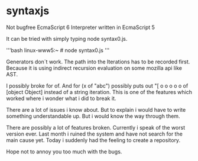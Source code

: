 syntaxjs
========

Not bugfree EcmaScript 6 Interpreter written in EcmaScript 5

It can be tried with simply typing node syntax0.js. 

'''bash
linux-www5:~ # node syntax0.js
'''

Generators don´t work. The path into the Iterations has to be recorded first.
Because it is using indirect recursion evaluation on some mozilla api like AST.

I possibly broke for of. And for (x of "abc") possibly puts out "[ o o o o o 
of [object Object] instead of a string iteration. This is one of the features
which worked where i wonder what i did to break it. 

There are a lot of issues i know about. But to explain i would have to
write something understandable up. But i would know the way through them.

There are possibly a lot of features broken. Currently i speak of the worst
version ever. Last month i ruined the system and have not search for the main
cause yet. Today i suddenly had the feeling to create a repository.

Hope not to annoy you too much with the bugs.
